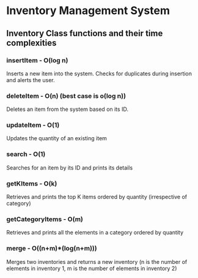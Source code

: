 # Inventory Management System


## Inventory Class functions and their time complexities

### insertItem - O(log n)
Inserts a new item into the system. Checks for duplicates during insertion and alerts the user.

### deleteItem - O(n) (best case is o(log n))
Deletes an item from the system based on its ID.

### updateItem - O(1)
Updates the quantity of an existing item

### search - O(1)
Searches for an item by its ID and prints its details

### getKItems - O(k)
Retrieves and prints the top K items ordered by quantity (irrespective of category)

### getCategoryItems - O(m)
Retrieves and prints all the elements in a category ordered by quantity

### merge - O((n+m)*(log(n+m)))
Merges two inventories and returns a new inventory
(n is the number of elements in inventory 1, m is the number of elements in inventory 2)
